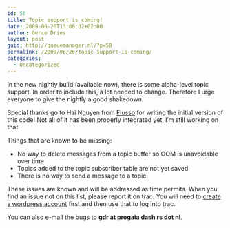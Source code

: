 ```yaml
---
id: 58
title: Topic support is coming!
date: 2009-06-26T13:06:02+02:00
author: Gerco Dries
layout: post
guid: http://queuemanager.nl/?p=58
permalink: /2009/06/26/topic-support-is-coming/
categories:
  - Uncategorized
---
```

In the new nightly build (available now), there is some alpha-level topic support. In order to include this, a lot needed to change. Therefore I urge everyone to give the nightly a good shakedown. 

Special thanks go to Hai Nguyen from [Flusso](http://www.flusso.nl) for writing the initial version of this code! Not all of it has been properly integrated yet, I&#8217;m still working on that.

Things that are known to be missing:

  * No way to delete messages from a topic buffer so OOM is unavoidable over time
  * Topics added to the topic subscriber table are not yet saved
  * There is no way to send a message to a topic

These issues are known and will be addressed as time permits. When you find an issue not on this list, please report it on trac. You will need to [create a wordpress account](http://queuemanager.nl/wp/wp-login.php?action=register) first and then use that to log into trac.

You can also e-mail the bugs to **gdr at progaia dash rs dot nl**.